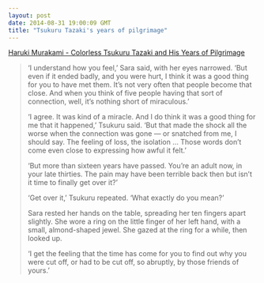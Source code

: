 ```yaml
---
layout: post
date: 2014-08-31 19:00:09 GMT
title: "Tsukuru Tazaki's years of pilgrimage"
---
```

<a href="http://www.amazon.in/gp/product/1846558336/ref=as_li_tl?ie=UTF8&camp=3626&creative=24822&creativeASIN=1846558336&linkCode=as2&tag=arpstum-21">Haruki Murakami - Colorless Tsukuru Tazaki and His Years of Pilgrimage</a><img src="http://ir-in.amazon-adsystem.com/e/ir?t=arpstum-21&l=as2&o=31&a=1846558336" width="1" height="1" border="0" alt="" style="border:none !important; margin:0px !important;" />

<blockquote><p>‘I understand how you feel,’ Sara said, with her eyes narrowed. ‘But even if it ended badly, and you were hurt, I think it was a good thing for you to have met them. It’s not very often that people become that close. And when you think of five people having that sort of connection, well, it’s nothing short of miraculous.’</p>

<p>‘I agree. It was kind of a miracle. And I do think it was a good thing for me that it happened,’ Tsukuru said. ‘But that made the shock all the worse when the connection was gone — or snatched from me, I should say. The feeling of loss, the isolation … Those words don’t come even close to expressing how awful it felt.’</p>

<p>‘But more than sixteen years have passed. You’re an adult now, in your late thirties. The pain may have been terrible back then but isn’t it time to finally get over it?’</p>

<p>‘Get over it,’ Tsukuru repeated. ‘What exactly do you mean?’</p>

<p>Sara rested her hands on the table, spreading her ten fingers apart slightly. She wore a ring on the little finger of her left hand, with a small, almond-shaped jewel. She gazed at the ring for a while, then looked up. </p>

<p>‘I get the feeling that the time has come for you to find out why you were cut off, or had to be cut off, so abruptly, by those friends of yours.’</p></blockquote>

